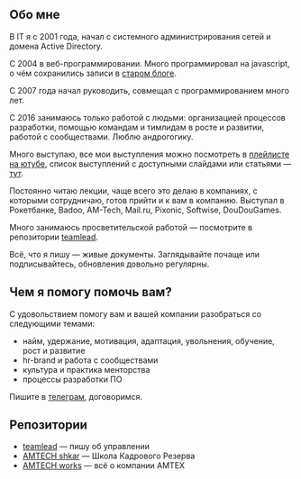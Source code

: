 ## Обо мне

В IT я с 2001 года, начал с системного администрирования сетей и домена Active Directory.

С 2004 в веб-программировании. Много программировал на javascript, о чём сохранились записи в [старом блоге](https://sharovatov.github.io).

С 2007 года начал руководить, совмещал с программированием много лет.

С 2016 занимаюсь только работой с людьми: организацией процессов разработки, помощью командам и тимлидам в росте и развитии, работой с сообществами. Люблю андрогогику.

Много выступаю, все мои выступления можно посмотреть в [плейлисте на ютубе](https://www.youtube.com/playlist?list=PLFtS8Ah0wZvWS37oveJ0-D5K6V7GWUpqY), список выступлений с доступными слайдами или статьями — [тут](https://github.com/sharovatov/teamlead/blob/master/alltalks.md).

Постоянно читаю лекции, чаще всего это делаю в компаниях, с которыми сотрудничаю, готов прийти и к вам в компанию. Выступал в Рокетбанке, Badoo, AM-Tech, Mail.ru, Pixonic, Softwise, DouDouGames.

Много занимаюсь просветительской работой — посмотрите в репозитории [teamlead](https://github.com/sharovatov/teamlead).

Всё, что я пишу — живые документы. Заглядывайте почаще или подписывайтесь, обновления довольно регулярны.

## Чем я помогу помочь вам?

С удовольствием помогу вам и вашей компании разобраться со следующими темами:

- найм, удержание, мотивация, адаптация, увольнения, обучение, рост и развитие
- hr-brand и работа с сообществами
- культура и практика менторства
- процессы разработки ПО

Пишите в [телеграм](https://t.me/vitaly19842), договоримся.

## Репозитории

- [teamlead](https://github.com/sharovatov/teamlead) — пишу об управлении
- [AMTECH shkar](https://github.com/AMTECH-dev/shkar) — Школа Кадрового Резерва
- [AMTECH works](https://github.com/AMTECH-dev/works) — всё о компании АМТЕХ
